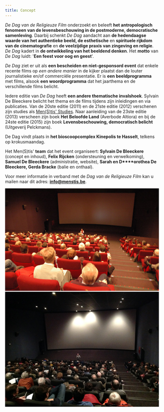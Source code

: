 ```yaml
---
title: Concept
---
```

_De Dag van de Religieuze Film_ onderzoekt en beleeft **het antropologisch fenomeen van de levensbeschouwing in de postmoderne, democratische samenleving**. Daarbij schenkt _De Dag_ aandacht aan **de hedendaagse waarde van het authentieke beeld, de esthetische** en **spirituele rijkdom van de cinematografie** en **de veelzijdige praxis van zingeving en religie**. _De Dag_ kadert in **de ontwikkeling van het beeldend denken**. Het **motto** van _De Dag_ luidt: '**Een feest voor oog en geest**'.

_De Dag_ ziet er uit als **een bescheiden en niet-gesponsord event** dat enkele recente films op _een andere manier_ in de kijker plaatst dan de louter journalistieke en/of commerciële presentatie. Er is **een beeldprogramma** met films, alsook **een woordprogramma** dat het jaarthema en de verschillende films belicht.

Iedere editie van _De Dag_ heeft **een andere thematische invalshoek**. Sylvain De Bleeckere belicht het thema en de films tijdens zijn inleidingen en via publicaties. Van de 20ste editie (2011) en de 21ste editie (2012) verschenen zijn studies als [Men(S)tis' Studies](../uitgeverij/index.html "uitgeverij"). Naar aanleiding van de 23ste editie (2013) verscheen zijn boek **Het Beloofde Land** (Averbode Altiora) en bij de 24ste editie (2015) zijn boek **Levensbeschouwing, democratisch belicht** (Uitgeverij Pelckmans).

De Dag vindt plaats in **het bioscoopcomplex Kinepolis te Hasselt**, telkens op krokusmaandag.

Het Men(S)tis' **team** dat het event organiseert: **Sylvain De Bleeckere** (concept en inhoud), **Felix Rijcken** (ondersteuning en verwelkoming), **Samuel De Bleeckere** (administratie, website), **Sarah en D****orothea De Bleeckere, Gerda Bracke** (balie en onthaal).

Voor meer informatie in verband met de _Dag van de Religieuze Film_ kan u mailen naar dit adres: [**info@menstis.be**](mailto:info@menstis.be).


<img src="zaal.jpg" >

<img src="zaal2.jpg" >



 